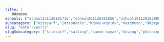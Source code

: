 ```yaml
---
title: |
   Θάλασσα
schools: ["school231120181715","school201120181856","school191120182008","school251120181715","school161120180544","school241120180446","school171120180153","school211120182148","school021220182036","school021220180616","school021220180617","school021220180619","school021220180620","","school021220182120","school021220182105","school021220181715","school021220181646",""]
subcategory: ["Kitesurf","Ιστιοπλοϊα","Κάνοε-Καγιάκ","Κατάδυση","Ψάρεμα"]
slug: "water-sports"
slugSubcategory: ["kitesurf","sailing","canoe-kayak","diving","phishing"]
---
```




